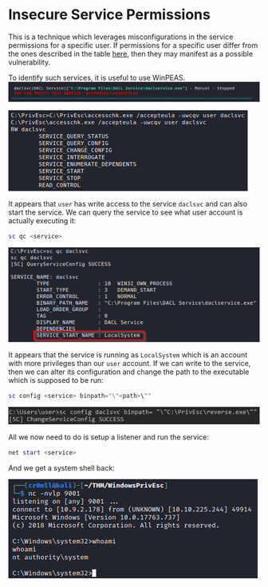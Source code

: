 # Insecure Service Permissions
This is a technique which leverages misconfigurations in the service permissions for a specific user. If permissions for a specific user differ from the ones described in the table [here](Notes/Post%20Exploitation/Privilege%20Escalation/Windows/Misconfigured%20Services/index.md), then they may manifest as a possible vulnerability.

To identify such services, it is useful to use WinPEAS.
![](Resources/Images/WinPEAS%20daclsvc.png)

![](Resources/Images/Access%20Check%20Permissions.png)

It appears that `user` has write access to the service `daclsvc` and can also start the service.  We can query the service to see what user account is actually executing it:

```powershell
sc qc <service>
```

![](Resources/Images/Query%20Service.png)

It appears that the service is running as `LocalSystem` which is an account with more privileges than our `user` account. If we can write to the service, then we can alter its configuration and change the path to the executable which is supposed to be run:

```powershell
sc config <service> binpath="\"<path>\""
```

![](Resources/Images/Change%20Config.png)

All we now need to do is setup a listener and run the service:
```powershell
net start <service>
```

And we get a system shell back:

![](../Resources/Images/Shell.png)
